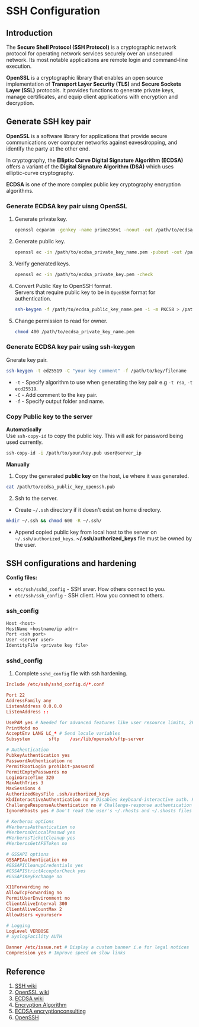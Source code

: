 # SSH Configuration

## Introduction  
The **Secure Shell Protocol (SSH Protocol)** is a cryptographic network protocol for operating network services securely over an unsecured network. Its most notable applications are remote login and command-line execution.

**OpenSSL** is a cryptographic library that enables an open source implementation of **Transport Layer Security (TLS)** and **Secure Sockets Layer (SSL)** protocols. It provides functions to generate private keys, manage certificates, and equip client applications with encryption and decryption.  

## Generate SSH key pair 
**OpenSSL** is a software library for applications that provide secure communications over computer networks against eavesdropping, and identify the party at the other end.  

In cryptography, the **Elliptic Curve Digital Signature Algorithm (ECDSA)** offers a variant of the **Digital Signature Algorithm (DSA)** which uses elliptic-curve cryptography. 

**ECDSA** is one of the more complex public key cryptography encryption algorithms.  


### Generate ECDSA key pair uisng OpenSSL  
1. Generate private key.  

    ```sh
    openssl ecparam -genkey -name prime256v1 -noout -out /path/to/ecdsa_private_key_name.pem
    ```

2. Generate public key.  

    ```sh
    openssl ec -in /path/to/ecdsa_private_key_name.pem -pubout -out /path/to/ecdsa_public_key_name.pem
    ```

3. Verify generated keys.  

    ```sh
    openssl ec -in /path/to/ecdsa_private_key.pem -check
    ``` 

4. Convert Public Key to OpenSSH format.  
    Servers that require public key to be in `OpenSSH` format for authentication.  

    ```sh
    ssh-keygen -f /path/to/ecdsa_public_key_name.pem -i -m PKCS8 > /path/to/public_key_openssh.pub
    ``` 

5. Change permission to read for owner.  

    ```sh
    chmod 400 /path/to/ecdsa_private_key_name.pem
    ```  

### Generate ECDSA key pair using ssh-keygen
Gnerate key pair.  
```sh
ssh-keygen -t ed25519 -C "your key comment" -f /path/to/key/filename
```  
- `-t` - Specify algorithm to use when generating the key pair e.g `-t rsa`, `-t ecd25519`.    
- `-C` - Add comment to the key pair.  
- `-f` - Specify output folder and name.  


### Copy Public key to the server  
**Automatically**  
Use `ssh-copy-id` to copy the public key. This will ask for password being used currently.  
```sh
ssh-copy-id -i /path/to/your/key.pub user@server_ip
```  

**Manually**  
1. Copy the generated **public key** on the host, i.e where it was generated.  
```sh
cat /path/to/ecdsa_public_key_openssh.pub
```  

2. Ssh to the server.  
- Create `~/.ssh` directory if it doesn't exist on home directory.  
```sh
mkdir ~/.ssh && chmod 600 -R ~/.ssh/
```  
- Append copied public key from local host to the server on `~/.ssh/authorized_keys`. **~/.ssh/authorized_keys** file must be owned by the user.  


## SSH configurations and hardening  
**Config files:**
- `etc/ssh/sshd_config` - SSH srver. How others connect to you.
- `etc/ssh/ssh_config`  - SSH client. How you connect to others.


### ssh_config
```sh
Host <host>
HostName <hostname/ip addr>
Port <ssh port>
User <server user>
IdentityFile <private key file>
```

### sshd_config
1. Complete `sshd_config` file with ssh hardening.  
```conf
Include /etc/ssh/sshd_config.d/*.conf

Port 22
AddressFamily any
ListenAddress 0.0.0.0
ListenAddress ::

UsePAM yes # Needed for advanced features like user resource limits, 2FA or sessions limits, and system policies.
PrintMotd no
AcceptEnv LANG LC_* # Send locale variables
Subsystem       sftp    /usr/lib/openssh/sftp-server

# Authentication
PubkeyAuthentication yes
PasswordAuthentication no
PermitRootLogin prohibit-password
PermitEmptyPasswords no
LoginGraceTime 320
MaxAuthTries 3
MaxSessions 4
AuthorizedKeysFile .ssh/authorized_keys
KbdInteractiveAuthentication no # Disables keyboard-interactive auth. Reduce brute-force or 2FA bypass vectors.
ChallengeResponseAuthentication no # Challenge-response authentication (used for one-time passwords or legacy systems). Often paired with UsePAM yes to manage authentication
IgnoreRhosts yes # Don't read the user's ~/.rhosts and ~/.shosts files

# Kerberos options
#KerberosAuthentication no
#KerberosOrLocalPasswd yes
#KerberosTicketCleanup yes
#KerberosGetAFSToken no

# GSSAPI options
GSSAPIAuthentication no
#GSSAPICleanupCredentials yes
#GSSAPIStrictAcceptorCheck yes
#GSSAPIKeyExchange no

X11Forwarding no
AllowTcpForwarding no
PermitUserEnvironment no
ClientAliveInterval 300
ClientAliveCountMax 2
AllowUsers <youruser>

# Logging
LogLevel VERBOSE
# SyslogFacility AUTH

Banner /etc/issue.net # Display a custom banner i.e for legal notices
Compression yes # Improve speed on slow links
```


## Reference
1. [SSH wiki](https://en.wikipedia.org/wiki/Secure_Shell)
2. [OpenSSL wiki](https://en.wikipedia.org/wiki/OpenSSL)
3. [ECDSA wiki](https://en.wikipedia.org/wiki/Elliptic_Curve_Digital_Signature_Algorithm)  
4. [Encryption Algorithm](https://www.encryptionconsulting.com/education-center/what-is-an-encryption-algorithm/)  
5. [ECDSA encryptionconsulting](https://www.encryptionconsulting.com/education-center/what-is-ecdsa/)  
6. [OpenSSH](https://www.openssh.com/)

